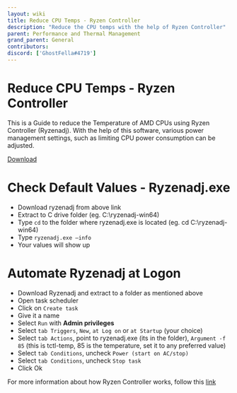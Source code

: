 ```yaml
---
layout: wiki
title: Reduce CPU Temps - Ryzen Controller
description: "Reduce the CPU temps with the help of Ryzen Controller"
parent: Performance and Thermal Management
grand_parent: General
contributors: 
discord: ['GhostFella#4719']
---
```


# Reduce CPU Temps - Ryzen Controller

This is a Guide to reduce the Temperature of AMD CPUs using Ryzen Controller (Ryzenadj). With the help of this software, various power management settings, such as limiting CPU power consumption can be adjusted. 

[Download](https://github.com/FlyGoat/RyzenAdj)

# Check Default Values - Ryzenadj.exe

- Download ryzenadj from above link
- Extract to C drive folder (eg. C:\ryzenadj-win64)
- Type ``cd`` to the folder where ryzenadj.exe is located (eg. cd C:\ryzenadj-win64)
- Type ``ryzenadj.exe –info``
- Your values will show up

# Automate Ryzenadj at Logon

- Download Ryzenadj and extract to a folder as mentioned above
- Open task scheduler
- Click on ``Create task``
- Give it a name
- Select ``Run`` with **Admin privileges**
- Select ``tab Triggers``, ``New``, ``at Log on`` or ``at Startup`` (your choice)
- Select ``tab Actions``, point to ryzenadj.exe (its in the folder), ``Argument -f 85`` (this is tctl-temp, 85 is the temperature, set it to any preferred value)
- Select ``tab Conditions``, uncheck ``Power (start on AC/stop)``
- Select ``tab Conditions``, uncheck ``Stop task``
- Click Ok 

For more information about how Ryzen Controller works, follow this [link](https://github.com/FlyGoat/RyzenAdj/wiki/Renoir-Tuning-Guide)
